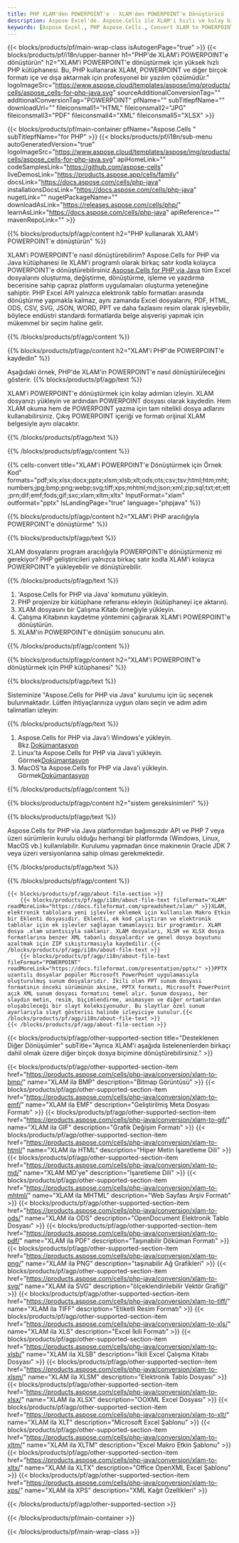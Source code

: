 ```yaml
---
title: PHP XLAM'den POWERPOINT'e - XLAM'den POWERPOINT'e Dönüştürücü
description: Aspose Excel'de. Aspose.Cells ile XLAM'i hızlı ve kolay bir şekilde POWERPOINT'e dönüştürün. PHP XLAM'i POWERPOINT'e dönüştürün. PHP XLAM'i POWERPOINT'e kaydedin. PHP kullanarak XLAM'i POWERPOINT olarak kaydedin.
keywords: [Aspose Excel., PHP Aspose.Cells., Convert XLAM to POWERPOINT in PHP., Save XLAM to POWERPOINT using PHP., PHP XLAM to POWERPOINT saveformat., XLAM to POWERPOINT Converter., PHP Save XLAM as POWERPOINT]
---
```

{{< blocks/products/pf/main-wrap-class isAutogenPage="true" >}}
{{< blocks/products/pf/i18n/upper-banner h1="PHP\'de XLAM\'i POWERPOINT\'e dönüştürün" h2="XLAM\'i POWERPOINT\'e dönüştürmek için yüksek hızlı PHP kütüphanesi. Bu, PHP kullanarak XLAM, POWERPOINT ve diğer birçok formatı içe ve dışa aktarmak için profesyonel bir yazılım çözümüdür." logoImageSrc="https://www.aspose.cloud/templates/aspose/img/products/cells/aspose_cells-for-php-java.svg" sourceAdditionalConversionTag="" additionalConversionTag="POWERPOINT" pfName="" subTitlepfName="" downloadUrl="" fileiconsmall1="HTML" fileiconsmall2="JPG" fileiconsmall3="PDF" fileiconsmall4="XML" fileiconsmall5="XLSX" >}}

{{< blocks/products/pf/main-container pfName="Aspose.Cells " subTitlepfName="for PHP" >}}
{{< blocks/products/pf/i18n/sub-menu autoGeneratedVersion="true" logoImageSrc="https://www.aspose.cloud/templates/aspose/img/products/cells/aspose_cells-for-php-java.svg" apiHomeLink="" codeSamplesLink="https://github.com/aspose-cells" liveDemosLink="https://products.aspose.app/cells/family" docsLink="https://docs.aspose.com/cells/php-java" installationsDocsLink="https://docs.aspose.com/cells/php-java" nugetLink="" nugetPackageName="" downloadAsLink="https://releases.aspose.com/cells/php/" learnAsLink="https://docs.aspose.com/cells/php-java" apiReference="" mavenRepoLink="" >}}


{{% blocks/products/pf/agp/content h2="PHP kullanarak XLAM\'i POWERPOINT\'e dönüştürün" %}}

XLAM'i POWERPOINT'e nasıl dönüştürebilirim? Aspose.Cells for PHP via Java kütüphanesi ile XLAM'i programlı olarak birkaç satır kodla kolayca POWERPOINT'e dönüştürebilirsiniz.[Aspose.Cells for PHP via Java](https://products.aspose.com/cells/php-java/) tüm Excel dosyalarını oluşturma, değiştirme, dönüştürme, işleme ve yazdırma becerisine sahip çapraz platform uygulamaları oluşturma yeteneğine sahiptir. PHP Excel API yalnızca elektronik tablo formatları arasında dönüştürme yapmakla kalmaz, aynı zamanda Excel dosyalarını, PDF, HTML, ODS, CSV, SVG, JSON, WORD, PPT ve daha fazlasını resim olarak işleyebilir, böylece endüstri standardı formatlarda belge alışverişi yapmak için mükemmel bir seçim haline gelir.
 
{{% /blocks/products/pf/agp/content %}}

{{% blocks/products/pf/agp/content h2="XLAM\'i PHP\'de POWERPOINT\'e kaydedin" %}}

Aşağıdaki örnek, PHP'de XLAM'in POWERPOINT'e nasıl dönüştürüleceğini gösterir.
{{% blocks/products/pf/agp/text %}}

XLAM'i POWERPOINT'e dönüştürmek için kolay adımları izleyin. XLAM dosyanızı yükleyin ve ardından POWERPOINT dosyası olarak kaydedin. Hem XLAM okuma hem de POWERPOINT yazma için tam nitelikli dosya adlarını kullanabilirsiniz. Çıkış POWERPOINT içeriği ve formatı orijinal XLAM belgesiyle aynı olacaktır.

{{% /blocks/products/pf/agp/text %}}

{{% /blocks/products/pf/agp/content %}}

{{% cells-convert title="XLAM\'i POWERPOINT\'e Dönüştürmek için Örnek Kod" formats="pdf;xls;xlsx;docx;pptx;xlsm;xlsb;xlt;ods;ots;csv;tsv;html;htm;mht;numbers;jpg;bmp;png;webp;svg;tiff;xps;mhtml;md;json;xml;zip;sql;txt;et;ett;prn;dif;emf;fods;gif;sxc;xlam;xltm;xltx" InputFormat="xlam" outformat="pptx" IsLandingPage="true" language="phpjava" %}}

{{% blocks/products/pf/agp/content h2="XLAM\'i PHP aracılığıyla POWERPOINT\'e dönüştürme" %}}

{{% blocks/products/pf/agp/text %}}

XLAM dosyalarını program aracılığıyla POWERPOINT'e dönüştürmeniz mi gerekiyor? PHP geliştiricileri yalnızca birkaç satır kodla XLAM'i kolayca POWERPOINT'e yükleyebilir ve dönüştürebilir.

{{% /blocks/products/pf/agp/text %}}

1.  'Aspose.Cells for PHP via Java' komutunu yükleyin.
1.  PHP projenize bir kütüphane referansı ekleyin (kütüphaneyi içe aktarın).
1.  XLAM dosyasını bir Çalışma Kitabı örneğiyle yükleyin.
1.  Çalışma Kitabının kaydetme yöntemini çağırarak XLAM'i POWERPOINT'e dönüştürün.
1.  XLAM'in POWERPOINT'e dönüşüm sonucunu alın.

{{% /blocks/products/pf/agp/content %}}

{{% blocks/products/pf/agp/content h2="XLAM\'i POWERPOINT\'e dönüştürmek için PHP kütüphanesi" %}}

{{% blocks/products/pf/agp/text %}}

Sisteminize "Aspose.Cells for PHP via Java" kurulumu için üç seçenek bulunmaktadır. Lütfen ihtiyaçlarınıza uygun olanı seçin ve adım adım talimatları izleyin:

{{% /blocks/products/pf/agp/text %}}

1.  Aspose.Cells for PHP via Java'i Windows'e yükleyin. Bkz.[Dokümantasyon](https://docs.aspose.com/cells/php-java/setup-and-installation-guidelines/#windows)
1.  Linux'ta Aspose.Cells for PHP via Java'i yükleyin. Görmek[Dokümantasyon](https://docs.aspose.com/cells/php-java/setup-and-installation-guidelines/#linux)
1.  MacOS'ta Aspose.Cells for PHP via Java'i yükleyin. Görmek[Dokümantasyon](https://docs.aspose.com/cells/php-java/setup-and-installation-guidelines/#mac)

{{% /blocks/products/pf/agp/content %}}

{{% blocks/products/pf/agp/content h2="sistem gereksinimleri" %}}

{{% blocks/products/pf/agp/text %}}

Aspose.Cells for PHP via Java platformdan bağımsızdır API ve PHP 7 veya üzeri sürümlerin kurulu olduğu herhangi bir platformda (Windows, Linux, MacOS vb.) kullanılabilir. Kurulumu yapmadan önce makinenin Oracle JDK 7 veya üzeri versiyonlarına sahip olması gerekmektedir.
 
{{% /blocks/products/pf/agp/text %}}


{{% /blocks/products/pf/agp/content %}}

<!-- aboutfile Starts -->
    {{< blocks/products/pf/agp/about-file-section >}}
        {{< blocks/products/pf/agp/i18n/about-file-text fileFormat="XLAM" readMoreLink="https://docs.fileformat.com/spreadsheet/xlam/" >}}XLAM, elektronik tablolara yeni işlevler eklemek için kullanılan Makro Etkin bir Eklenti dosyasıdır. Eklenti, ek kod çalıştıran ve elektronik tablolar için ek işlevler sağlayan tamamlayıcı bir programdır. XLAM dosya .xlam uzantısıyla saklanır. XLAM dosyaları, XLSM ve XLSX dosya formatlarına benzer XML tabanlı dosyalardır ve genel dosya boyutunu azaltmak için ZIP sıkıştırmasıyla kaydedilir.{{< /blocks/products/pf/agp/i18n/about-file-text >}}
        {{< blocks/products/pf/agp/i18n/about-file-text fileFormat="POWERPOINT" readMoreLink="https://docs.fileformat.com/presentation/pptx/" >}}PPTX uzantılı dosyalar popüler Microsoft PowerPoint uygulamasıyla oluşturulmuş sunum dosyalarıdır. İkili olan PPT sunum dosyası formatının önceki sürümünün aksine, PPTX formatı, Microsoft PowerPoint açık XML sunum dosyası formatını temel alır. Sunum dosyası, her slaydın metin, resim, biçimlendirme, animasyon ve diğer ortamlardan oluşabileceği bir slayt koleksiyonudur. Bu slaytlar özel sunum ayarlarıyla slayt gösterisi halinde izleyiciye sunulur.{{< /blocks/products/pf/agp/i18n/about-file-text >}}
    {{< /blocks/products/pf/agp/about-file-section >}}
<!-- aboutfile Ends -->

{{< blocks/products/pf/agp/other-supported-section title="Desteklenen Diğer Dönüşümler" subTitle="Ayrıca XLAM\'i aşağıda listelenenlerden birkaçı dahil olmak üzere diğer birçok dosya biçimine dönüştürebilirsiniz." >}}

{{< blocks/products/pf/agp/other-supported-section-item href="https://products.aspose.com/cells/php-java/conversion/xlam-to-bmp/" name="XLAM ila BMP" description="Bitmap Görüntüsü" >}}
{{< blocks/products/pf/agp/other-supported-section-item href="https://products.aspose.com/cells/php-java/conversion/xlam-to-emf/" name="XLAM ila EMF" description="Geliştirilmiş Meta Dosyası Formatı" >}}
{{< blocks/products/pf/agp/other-supported-section-item href="https://products.aspose.com/cells/php-java/conversion/xlam-to-gif/" name="XLAM ila GIF" description="Grafik Değişim Formatı" >}}
{{< blocks/products/pf/agp/other-supported-section-item href="https://products.aspose.com/cells/php-java/conversion/xlam-to-html/" name="XLAM ila HTML" description="Hiper Metin İşaretleme Dili" >}}
{{< blocks/products/pf/agp/other-supported-section-item href="https://products.aspose.com/cells/php-java/conversion/xlam-to-md/" name="XLAM MD\'ye" description="İşaretleme Dili" >}}
{{< blocks/products/pf/agp/other-supported-section-item href="https://products.aspose.com/cells/php-java/conversion/xlam-to-mhtml/" name="XLAM ila MHTML" description="Web Sayfası Arşiv Formatı" >}}
{{< blocks/products/pf/agp/other-supported-section-item href="https://products.aspose.com/cells/php-java/conversion/xlam-to-ods/" name="XLAM ila ODS" description="OpenDocument Elektronik Tablo Dosyası" >}}
{{< blocks/products/pf/agp/other-supported-section-item href="https://products.aspose.com/cells/php-java/conversion/xlam-to-pdf/" name="XLAM ila PDF" description="Taşınabilir Döküman Formatı" >}}
{{< blocks/products/pf/agp/other-supported-section-item href="https://products.aspose.com/cells/php-java/conversion/xlam-to-png/" name="XLAM ila PNG" description="taşınabilir Ağ Grafikleri" >}}
{{< blocks/products/pf/agp/other-supported-section-item href="https://products.aspose.com/cells/php-java/conversion/xlam-to-svg/" name="XLAM ila SVG" description="ölçeklendirilebilir Vektör Grafiği" >}}
{{< blocks/products/pf/agp/other-supported-section-item href="https://products.aspose.com/cells/php-java/conversion/xlam-to-tiff/" name="XLAM ila TIFF" description="Etiketli Resim Formatı" >}}
{{< blocks/products/pf/agp/other-supported-section-item href="https://products.aspose.com/cells/php-java/conversion/xlam-to-xls/" name="XLAM ila XLS" description="Excel İkili Formatı" >}}
{{< blocks/products/pf/agp/other-supported-section-item href="https://products.aspose.com/cells/php-java/conversion/xlam-to-xlsb/" name="XLAM ila XLSB" description="İkili Excel Çalışma Kitabı Dosyası" >}}
{{< blocks/products/pf/agp/other-supported-section-item href="https://products.aspose.com/cells/php-java/conversion/xlam-to-xlsm/" name="XLAM ila XLSM" description="Elektronik Tablo Dosyası" >}}
{{< blocks/products/pf/agp/other-supported-section-item href="https://products.aspose.com/cells/php-java/conversion/xlam-to-xlsx/" name="XLAM ila XLSX" description="OOXML Excel Dosyası" >}}
{{< blocks/products/pf/agp/other-supported-section-item href="https://products.aspose.com/cells/php-java/conversion/xlam-to-xlt/" name="XLAM ila XLT" description="Microsoft Excel Şablonu" >}}
{{< blocks/products/pf/agp/other-supported-section-item href="https://products.aspose.com/cells/php-java/conversion/xlam-to-xltm/" name="XLAM ila XLTM" description="Excel Makro Etkin Şablonu" >}}
{{< blocks/products/pf/agp/other-supported-section-item href="https://products.aspose.com/cells/php-java/conversion/xlam-to-xltx/" name="XLAM ila XLTX" description="Office OpenXML Excel Şablonu" >}}
{{< blocks/products/pf/agp/other-supported-section-item href="https://products.aspose.com/cells/php-java/conversion/xlam-to-xps/" name="XLAM ila XPS" description="XML Kağıt Özellikleri" >}}

{{< /blocks/products/pf/agp/other-supported-section >}}

{{< /blocks/products/pf/main-container >}}
    
{{< /blocks/products/pf/main-wrap-class >}}
